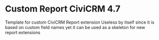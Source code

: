 # Custom Report CiviCRM 4.7
Template for custom CiviCRM Report extension
Useless by itself since it is based on custom field names
yet it can be used as a skeleton for new report extensions 
